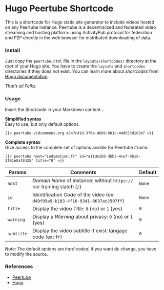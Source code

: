 # Hugo Peertube Shortcode

This is a shortcode for Hugo static site generator to include videos hosted on any Peertube instance. Peertube is a decentralized and federated video streaming and hosting platform: using  ActivityPub protocol for federation and P2P directly in the web browser for distributed downloading of data. 

### Install

Just copy the `peertube.html` file in the `layouts/shortcodes/` directory at the _root_ of your Hugo site. You have to create the `layouts` and `shortcodes` directories if they does not exist. You can learn more about _shortcodes_ from [Hugo documentation](https://gohugo.io/content-management/shortcodes/).

_That’s all Folks._

### Usage

Insert the _Shortcode_ in your Markdown content...

**Simplified syntax**  
Easy to use, but only default options.

```
{{< peertube vidcommons.org a547c41d-3f0e-4689-bb1c-44d533d16397 >}}
```

**Complete syntax**  
Give access to the complete set of options avaible for Peertube iframe.

```
{{< peertube host="indymotion.fr" id="a11de1b8-dbb2-4cef-9b1d-3f01e0af8425" title="0" >}}
```

| Params     | Comments                                                                        | Default |
| ---------- | ------------------------------------------------------------------------------- | ------- |
| `host`     | _Domain Name_ of instance: without `https://` nor training slatch (`/`)         | `None`  |
| `id`       | Identification _Code_ of the video (ex: `d49f95a9-b183-4f16-9341-8637ac3597ff`) | `None`  |
| `title`    | Display the video _Title_: `0` (no) or `1` (yes)                                | `0`     |
| `warning`  | Display a _Warning_ about privacy: `0` (no) or `1` (yes)                        | `0`     |
| `subtitle` | Display the video subtitle if exist: langage code (ex: `fr`)                    | `0`     |

Note: The default options are _hard coded_, if you want du change, you have to modify the source.

### References

- [Peertube](https://joinpeertube.org/)
- [Hugo](https://gohugo.io)